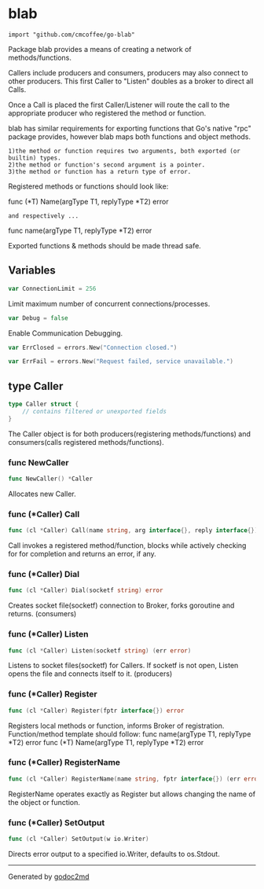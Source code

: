 
# blab
    import "github.com/cmcoffee/go-blab"

Package blab provides a means of creating a network of methods/functions.

Callers include producers and consumers, producers may also connect to other producers.
This first Caller to "Listen" doubles as a broker to direct all Calls.

Once a Call is placed the first Caller/Listener will route the call to the appropriate producer who registered the method or function.

blab has similar requirements for exporting functions that Go's native "rpc" package provides, however blab maps both functions and object methods.


	1)the method or function requires two arguments, both exported (or builtin) types.
	2)the method or function's second argument is a pointer.
	3)the method or function has a return type of error.

Registered methods or functions should look like:

func (*T) Name(argType T1, replyType *T2) error


	and respectively ...

func name(argType T1, replyType *T2) error

Exported functions & methods should be made thread safe.





## Variables
``` go
var ConnectionLimit = 256
```
Limit maximum number of concurrent connections/processes.

``` go
var Debug = false
```
Enable Communication Debugging.

``` go
var ErrClosed = errors.New("Connection closed.")
```
``` go
var ErrFail = errors.New("Request failed, service unavailable.")
```


## type Caller
``` go
type Caller struct {
    // contains filtered or unexported fields
}
```
The Caller object is for both producers(registering methods/functions) and consumers(calls registered methods/functions).









### func NewCaller
``` go
func NewCaller() *Caller
```
Allocates new Caller.




### func (\*Caller) Call
``` go
func (cl *Caller) Call(name string, arg interface{}, reply interface{}) (err error)
```
Call invokes a registered method/function, blocks while actively checking for for completion and returns an error, if any.



### func (\*Caller) Dial
``` go
func (cl *Caller) Dial(socketf string) error
```
Creates socket file(socketf) connection to Broker, forks goroutine and returns. (consumers)



### func (\*Caller) Listen
``` go
func (cl *Caller) Listen(socketf string) (err error)
```
Listens to socket files(socketf) for Callers.
If socketf is not open, Listen opens the file and connects itself to it. (producers)



### func (\*Caller) Register
``` go
func (cl *Caller) Register(fptr interface{}) error
```
Registers local methods or function, informs Broker of registration.
Function/method template should follow:
func name(argType T1, replyType *T2) error
func (*T) Name(argType T1, replyType *T2) error



### func (\*Caller) RegisterName
``` go
func (cl *Caller) RegisterName(name string, fptr interface{}) (err error)
```
RegisterName operates exactly as Register but allows changing the name of the object or function.



### func (\*Caller) SetOutput
``` go
func (cl *Caller) SetOutput(w io.Writer)
```
Directs error output to a specified io.Writer, defaults to os.Stdout.









- - -
Generated by [godoc2md](http://godoc.org/github.com/davecheney/godoc2md)